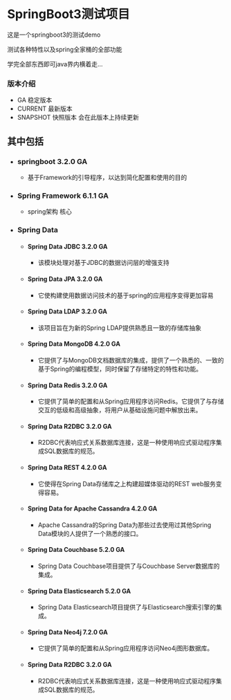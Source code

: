 # SpringBoot3测试项目
这是一个springboot3的测试demo

测试各种特性以及spring全家桶的全部功能

学完全部东西即可java界内横着走...

### 版本介绍

- GA 稳定版本
- CURRENT 最新版本
- SNAPSHOT 快照版本 会在此版本上持续更新

## 其中包括

- ### springboot 3.2.0 GA
  - 基于Framework的引导程序，以达到简化配置和使用的目的
- ### Spring Framework 6.1.1 GA
  - spring架构 核心
- ### Spring Data
  - #### Spring Data JDBC 3.2.0 GA
    - 该模块处理对基于JDBC的数据访问层的增强支持
  - #### Spring Data JPA 3.2.0 GA
    - 它使构建使用数据访问技术的基于spring的应用程序变得更加容易
  - #### Spring Data LDAP 3.2.0 GA
    - 该项目旨在为新的Spring LDAP提供熟悉且一致的存储库抽象
  - #### Spring Data MongoDB 4.2.0 GA
    - 它提供了与MongoDB文档数据库的集成，提供了一个熟悉的、一致的基于Spring的编程模型，同时保留了存储特定的特性和功能。
  - #### Spring Data Redis 3.2.0 GA
    - 它提供了简单的配置和从Spring应用程序访问Redis。它提供了与存储交互的低级和高级抽象，将用户从基础设施问题中解放出来。
  - #### Spring Data R2DBC 3.2.0 GA
    - R2DBC代表响应式关系数据库连接，这是一种使用响应式驱动程序集成SQL数据库的规范。
  - #### Spring Data REST 4.2.0 GA
    - 它使得在Spring Data存储库之上构建超媒体驱动的REST web服务变得容易。
  - #### Spring Data for Apache Cassandra 4.2.0 GA
    - Apache Cassandra的Spring Data为那些过去使用过其他Spring Data模块的人提供了一个熟悉的接口。
  - #### Spring Data Couchbase 5.2.0 GA
    - Spring Data Couchbase项目提供了与Couchbase Server数据库的集成。
  - #### Spring Data Elasticsearch 5.2.0 GA
    - Spring Data Elasticsearch项目提供了与Elasticsearch搜索引擎的集成。
  - #### Spring Data Neo4j 7.2.0 GA
    - 它提供了简单的配置和从Spring应用程序访问Neo4j图形数据库。
  - #### Spring Data R2DBC 3.2.0 GA
    - R2DBC代表响应式关系数据库连接，这是一种使用响应式驱动程序集成SQL数据库的规范。